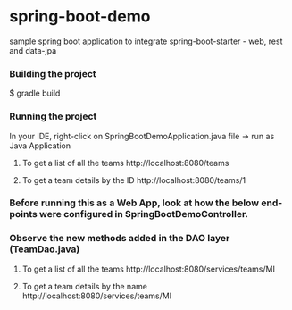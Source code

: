 # spring-boot-demo
sample spring boot application to integrate spring-boot-starter - web, rest and data-jpa

### Building the project
$ gradle build

### Running the project

In your IDE, right-click on SpringBootDemoApplication.java file -> run as Java Application

1. To get a list of all the teams 
http://localhost:8080/teams

2. To get a team details by the ID
http://localhost:8080/teams/1

### Before running this as a Web App, look at how the below end-points were configured in SpringBootDemoController.
### Observe the new methods added in the DAO layer (TeamDao.java)

1. To get a list of all the teams
http://localhost:8080/services/teams/MI

2. To get a team details by the name
http://localhost:8080/services/teams/MI 